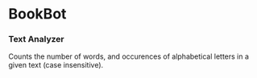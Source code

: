 # BookBot

### Text Analyzer
Counts the number of words, and occurences of alphabetical letters in a given text (case insensitive).
